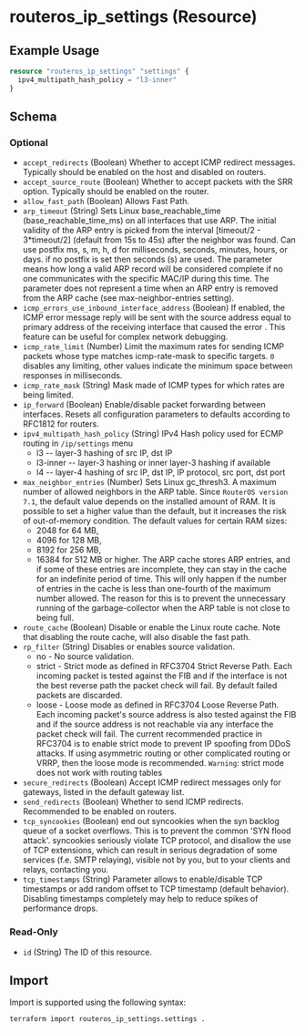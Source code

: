 # routeros_ip_settings (Resource)


## Example Usage
```terraform
resource "routeros_ip_settings" "settings" {
  ipv4_multipath_hash_policy = "l3-inner"
}
```

<!-- schema generated by tfplugindocs -->
## Schema

### Optional

- `accept_redirects` (Boolean) Whether to accept ICMP redirect messages. Typically should be enabled on the host and disabled on routers.
- `accept_source_route` (Boolean) Whether to accept packets with the SRR option. Typically should be enabled on the router.
- `allow_fast_path` (Boolean) Allows Fast Path.
- `arp_timeout` (String) Sets Linux base_reachable_time (base_reachable_time_ms) on all interfaces that use ARP. The initial validity of the ARP entry is picked from the interval [timeout/2 - 3*timeout/2] (default from 15s to 45s) after the neighbor was found. Can use postfix ms, s, m, h, d for milliseconds, seconds, minutes, hours, or days. if no postfix is set then seconds (s) are used. The parameter means how long a valid ARP record will be considered complete if no one communicates with the specific MAC/IP during this time. The parameter does not represent a time when an ARP entry is removed from the ARP cache (see max-neighbor-entries setting).
- `icmp_errors_use_inbound_interface_address` (Boolean) If enabled, the ICMP error message reply will be sent with the source address equal to primary address of the receiving interface that caused the error . This feature can be useful for complex network debugging.
- `icmp_rate_limit` (Number) Limit the maximum rates for sending ICMP packets whose type matches icmp-rate-mask to specific targets. `0` disables any limiting, other values indicate the minimum space between responses in milliseconds.
- `icmp_rate_mask` (String) Mask made of ICMP types for which rates are being limited.
- `ip_forward` (Boolean) Enable/disable packet forwarding between interfaces. Resets all configuration parameters to defaults according to RFC1812 for routers.
- `ipv4_multipath_hash_policy` (String) IPv4 Hash policy used for ECMP routing in `/ip/settings` menu
  * l3 -- layer-3 hashing of src IP, dst IP
  * l3-inner -- layer-3 hashing or inner layer-3 hashing if available
  * l4 -- layer-4 hashing of src IP, dst IP, IP protocol, src port, dst port
- `max_neighbor_entries` (Number) Sets Linux gc_thresh3. A maximum number of allowed neighbors in the ARP table. Since `RouterOS version 7.1`, the default value depends on the installed amount of RAM. It is possible to set a higher value than the default, but it increases the risk of out-of-memory condition.
The default values for certain RAM sizes:
  *  2048 for 64 MB,
  *  4096 for 128 MB,
  *  8192 for 256 MB,
  *  16384 for 512 MB or higher.
The ARP cache stores ARP entries, and if some of these entries are incomplete, they can stay in the cache for an indefinite period of time. This will only happen if the number of entries in the cache is less than one-fourth of the maximum number allowed. The reason for this is to prevent the unnecessary running of the garbage-collector when the ARP table is not close to being full.
- `route_cache` (Boolean) Disable or enable the Linux route cache. Note that disabling the route cache, will also disable the fast path.
- `rp_filter` (String) Disables or enables source validation.
  *  no - No source validation.
  *  strict - Strict mode as defined in RFC3704 Strict Reverse Path. Each incoming packet is tested against the FIB and if the interface is not the best reverse path the packet check will fail. By default failed packets are discarded.
  *  loose - Loose mode as defined in RFC3704 Loose Reverse Path. Each incoming packet's source address is also tested against the FIB and if the source address is not reachable via any interface the packet check will fail.
The current recommended practice in RFC3704 is to enable strict mode to prevent IP spoofing from DDoS attacks. If using asymmetric routing or other complicated routing or VRRP, then the loose mode is recommended.
`Warning`: strict mode does not work with routing tables
- `secure_redirects` (Boolean) Accept ICMP redirect messages only for gateways, listed in the default gateway list.
- `send_redirects` (Boolean) Whether to send ICMP redirects. Recommended to be enabled on routers.
- `tcp_syncookies` (Boolean) end out syncookies when the syn backlog queue of a socket overflows. This is to prevent the common 'SYN flood attack'. syncookies seriously violate TCP protocol, and disallow the use of TCP extensions, which can result in serious degradation of some services (f.e. SMTP relaying), visible not by you, but to your clients and relays, contacting you.
- `tcp_timestamps` (String) Parameter allows to enable/disable TCP timestamps or add random offset to TCP timestamp (default behavior). Disabling timestamps completely may help to reduce spikes of performance drops.

### Read-Only

- `id` (String) The ID of this resource.

## Import
Import is supported using the following syntax:
```shell
terraform import routeros_ip_settings.settings .
```
